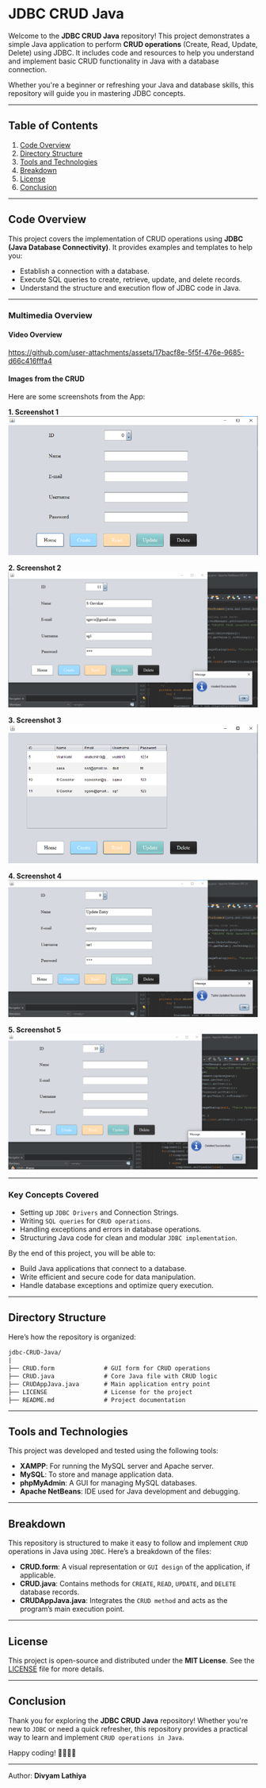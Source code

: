 # JDBC CRUD Java  

Welcome to the **JDBC CRUD Java** repository! This project demonstrates a simple Java application to perform **CRUD operations** (Create, Read, Update, Delete) using JDBC. It includes code and resources to help you understand and implement basic CRUD functionality in Java with a database connection.  

Whether you're a beginner or refreshing your Java and database skills, this repository will guide you in mastering JDBC concepts.

---

## Table of Contents  

1. [Code Overview](#code-overview)  
2. [Directory Structure](#directory-structure)
3. [Tools and Technologies](#Tools-and-Technologies)
4. [Breakdown](#breakdown)  
5. [License](#license)  
6. [Conclusion](#conclusion)  

---

## Code Overview  

This project covers the implementation of CRUD operations using **JDBC (Java Database Connectivity)**. It provides examples and templates to help you:  

- Establish a connection with a database.  
- Execute SQL queries to create, retrieve, update, and delete records.  
- Understand the structure and execution flow of JDBC code in Java.  

---

### Multimedia Overview  

#### Video Overview  
https://github.com/user-attachments/assets/17bacf8e-5f5f-476e-9685-d66c416fffa4



#### Images from the CRUD  
Here are some screenshots from the App:

**1. Screenshot 1**  
![Screenshot 1](assets/1.png)

**2. Screenshot 2**  
![Screenshot 2](assets/2.png)

**3. Screenshot 3**  
![Screenshot 3](assets/3.png)

**4. Screenshot 4**  
![Screenshot 4](assets/4.png)

**5. Screenshot 5**  
![Screenshot 4](assets/5.png)

---

### Key Concepts Covered  

- Setting up `JDBC Drivers` and Connection Strings.  
- Writing `SQL queries` for `CRUD operations`.  
- Handling exceptions and errors in database operations.  
- Structuring Java code for clean and modular `JDBC implementation`.  

By the end of this project, you will be able to:  

- Build Java applications that connect to a database.  
- Write efficient and secure code for data manipulation.  
- Handle database exceptions and optimize query execution.  

---

## Directory Structure  

Here’s how the repository is organized:  

```plaintext
jdbc-CRUD-Java/
|
├── CRUD.form              # GUI form for CRUD operations
├── CRUD.java              # Core Java file with CRUD logic
├── CRUDAppJava.java       # Main application entry point
├── LICENSE                # License for the project
├── README.md              # Project documentation
```

---

## Tools and Technologies  

This project was developed and tested using the following tools:  

- **XAMPP**: For running the MySQL server and Apache server.  
- **MySQL**: To store and manage application data.  
- **phpMyAdmin**: A GUI for managing MySQL databases.  
- **Apache NetBeans**: IDE used for Java development and debugging.  

---

## Breakdown  

This repository is structured to make it easy to follow and implement `CRUD` operations in Java using `JDBC`. Here’s a breakdown of the files:  

- **CRUD.form**: A visual representation or `GUI design` of the application, if applicable.  
- **CRUD.java**: Contains methods for `CREATE`, `READ`, `UPDATE`, and `DELETE` database records.  
- **CRUDAppJava.java**: Integrates the `CRUD method` and acts as the program’s main execution point.  

---

## License  

This project is open-source and distributed under the **MIT License**. See the [LICENSE](LICENSE) file for more details.  

---

## Conclusion  

Thank you for exploring the **JDBC CRUD Java** repository! Whether you're new to `JDBC` or need a quick refresher, this repository provides a practical way to learn and implement `CRUD operations in Java`.  

Happy coding! 👨‍💻👩‍💻  

---

Author: **Divyam Lathiya**  
